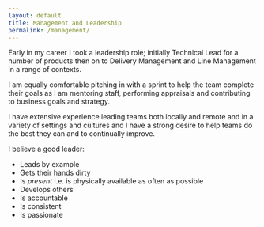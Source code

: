 ```yaml
---
layout: default
title: Management and Leadership
permalink: /management/
---
```


Early in my career I took a leadership role; initially Technical Lead for a number of products then on to Delivery Management and Line Management in a range of contexts.

I am equally comfortable pitching in with a sprint to help the team complete their goals as I am mentoring staff, performing appraisals and contributing to business goals and strategy.

I have extensive experience leading teams both locally and remote and in a variety of settings and cultures and I have a strong desire to help teams do the best they can and to continually improve.

I believe a good leader:

* Leads by example
* Gets their hands dirty
* Is *present* i.e. is physically available as often as possible
* Develops others
* Is accountable
* Is consistent
* Is passionate
